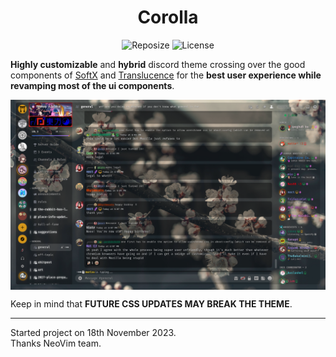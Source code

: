 <h1 align=center>Corolla</h1> 

<div align='center'>
 
![Reposize](https://img.shields.io/github/repo-size/SidonTheTroll/Corolla?label=Repo%20Size&style=flat&logo=markdown&logoColor=FFFFFF&labelColor=%23c53f00&color=%23e8d3ad)
![License](https://img.shields.io/badge/GPLv3-License?style=flat&logo=gnu&logoColor=white&label=License&labelColor=a71e5b&color=%23e1baad)

</div>

**Highly customizable** and **hybrid** discord theme crossing over the good components of [SoftX](https://github.com/DiscordStyles/SoftX) and [Translucence](https://github.com/CapnKitten/Translucence) for the **best user experience while revamping most of the ui components**.

<img align=center src="./img/image_2023-11-20_180936312.png"> 

Keep in mind that **FUTURE CSS UPDATES MAY BREAK THE THEME**.

---

Started project on 18th November 2023.  
Thanks NeoVim team. 

